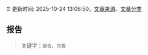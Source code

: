 :alarm_clock: 更新时间: 2025-10-24 13:06:50。[文章来源](/README.md)、[文章分类](/TAGS.md)

## 报告


> 关键字：`报告`、`月报`



